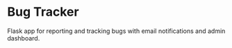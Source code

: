 # Bug Tracker

Flask app for reporting and tracking bugs with email notifications and admin dashboard.